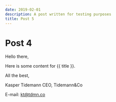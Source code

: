 ```yaml
---
date: 2019-02-01
description: A post written for testing purposes
title: Post 5
---
```


# Post 4

Hello there,

Here is some content for {{ title }}.

All the best,

Kasper Tidemann
CEO, Tidemann&Co

E-mail: [kt@tdmn.co](kt@tdmn.co)
